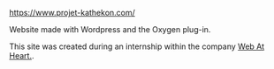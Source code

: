 https://www.projet-kathekon.com/ 

Website made with Wordpress and the Oxygen plug-in.

This site was created during an internship within the company <a href="https://www.webatheart.com/">Web At Heart.</a>.

